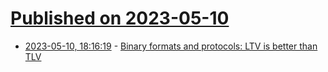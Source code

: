 # [Published on 2023-05-10](index.md)

* [2023-05-10, 18:16:19](https://lobste.rs/s/lfbey9/binary_formats_protocols_ltv_is_better) - [Binary formats and protocols: LTV is better than TLV](https://www.devever.net/~hl/ltv)

